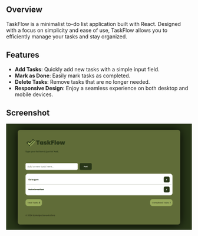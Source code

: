 ## Overview
TaskFlow is a minimalist to-do list application built with React. Designed with a focus on simplicity and ease of use, TaskFlow allows you to efficiently manage your tasks and stay organized.

## Features
- **Add Tasks**: Quickly add new tasks with a simple input field.
- **Mark as Done**: Easily mark tasks as completed.
- **Delete Tasks**: Remove tasks that are no longer needed.
- **Responsive Design**: Enjoy a seamless experience on both desktop and mobile devices.

## Screenshot
![TaskFlow Screenshot](src/assets/TaskFlow_App.png)
